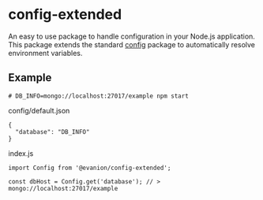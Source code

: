 # config-extended
An easy to use package to handle configuration in your Node.js application.
This package extends the standard [config](https://www.npmjs.com/package/config) package to automatically resolve
environment variables.

## Example
```
# DB_INFO=mongo://localhost:27017/example npm start
```
config/default.json
```
{
  "database": "DB_INFO"
}
```

index.js
```
import Config from '@evanion/config-extended';

const dbHost = Config.get('database'); // > mongo://localhost:27017/example
```
